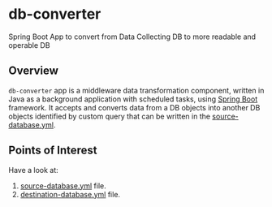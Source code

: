 # db-converter

Spring Boot App to convert from Data Collecting DB to more readable and operable DB

## Overview

`db-converter` app is a middleware data transformation component, written in Java as a background application with scheduled tasks, using [Spring Boot](https://spring.io/projects/spring-boot) framework. It accepts and converts data from a DB objects into another DB objects identified by custom query that can be written in the [source-database.yml](src/main/resources/config/source-database.yml).

## Points of Interest
Have a look at:
1. [source-database.yml](src/main/resources/config/source-database.yml) file.
2. [destination-database.yml](src/main/resources/config/destination-database.yml) file.
